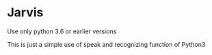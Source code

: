 # Jarvis
Use only python 3.6 or earlier versions

This is just a simple use of speak and recognizing function of Python3
